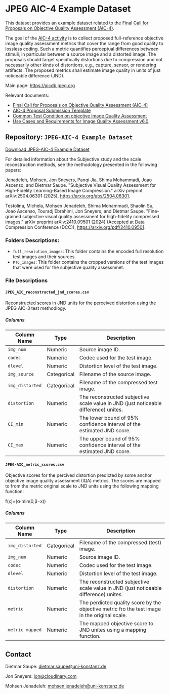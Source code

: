 # JPEG AIC-4 Example Dataset

This dataset provides an example dataset related to the [Final Call for Proposals on Objective Quality Assessment (AIC-4)](https://jpeg.org/aic/documentation.html).

The goal of the [AIC-4 activity](https://jpeg.org/aic/index.html) is to collect proposed full-reference objective image quality assessment metrics
that cover the range from good quality to lossless coding.
Such a metric quantifies perceptual differences between stimuli, in particular between a source image and a distorted image.
The proposals should target specifically distortions due to compression and not necessarily other kinds of distortions, e.g., capture, sensor, or rendering artifacts.
The proposed metrics shall estimate image quality in units of just noticeable difference (JND).

Main page: https://aicdb.jpeg.org

Relevant documents:

* [Final Call for Proposals on Objective Quality Assessment (AIC-4)](https://jpeg.org/aic/documentation.html)
* [AIC-4 Proposal Submission Template](https://jpeg.org/aic/documentation.html)
* [Common Test Condition on objective Image Quality Assessment](https://jpeg.org/aic/documentation.html)
* [Use Cases and Requirements for Image Quality Assessment v6.0](https://ds.jpeg.org/documents/jpegaic/wg1n101058-106-REQ-Use_Cases_and_Requirements_for_Image_Quality_Assessment_v6_0.pdf)



## Repository: `JPEG-AIC-4 Example Dataset`

[Download JPEG-AIC-4 Example Dataset](https://drive.google.com/file/d/19P_avUx-wVPyqTS2efFgVc0tbWQ7viVO/view?usp=sharing)


For detailed information about the Subjective study and the scale reconstruction methods, see the methodology presented in the following papers:

Jenadeleh, Mohsen, Jon Sneyers, Panqi Jia, Shima Mohammadi, Joao Ascenso, and Dietmar Saupe. "Subjective Visual Quality Assessment for High-Fidelity Learning-Based Image Compression." arXiv preprint arXiv:2504.06301 (2025), https://arxiv.org/abs/2504.06301.

Testolina, Michela, Mohsen Jenadeleh, Shima Mohammadi, Shaolin Su, Joao Ascenso, Touradj Ebrahimi, Jon Sneyers, and Dietmar Saupe. "Fine-grained subjective visual quality assessment for high-fidelity compressed images." arXiv preprint arXiv:2410.09501 (2024) (Accepted at Data Compression Conference (DCC)), https://arxiv.org/pdf/2410.09501.

### Folders Descriptions:

- `full_resolution_images`: This folder contains the encoded full resolution test images and their sources.  
- `PTC_images`: This folder contains the cropped versions of the test images that were used for the subjective quality assessmnet.  


### File Descriptions

#### `JPEG_AIC_reconstructed_jnd_scores.csv`

Reconstructed scores in JND units for the perceived distortion using the JPEG AIC-3 test methodlogy.

##### Columns

| Column Name       | Type        | Description                                                                                      |
|-------------------|-------------|--------------------------------------------------------------------------------------------------|
| `img_num`         | Numeric     | Source image ID.                                                                                 |
| `codec`           | Numeric     | Codec used for the test image.                                                                   |
| `dlevel`          | Numeric     | Distortion level of the test image.                                                              |
| `img_source`      | Categorical | Filename of the source image.                                                                    |
| `img_distorted`   | Categorical | Filename of the compressed test image.                                                           |
| `distortion`      | Numeric     | The reconstructed subjective scale value in JND (just noticeable difference) unites.             |
| `CI_min`          | Numeric     | The lower bound of 95% confidence interval of the estimated JND score.                           |
| `CI_max`          | Numeric     | The upper bound of 95% confidence interval of the estimated JND score.                           |

#### `JPEG-AIC_metric_scores.csv`

Objective scores for the percived distortion predicted by some anchor objective image quality assessment (IQA) metrics. The scores are mapped to from the metric original scale to JND units using the following mapping function: 

f(x)=(α⋅min(0,β−x)) 

##### Columns

| Column Name       | Type        | Description                                                                                      |
|-------------------|-------------|--------------------------------------------------------------------------------------------------|
| `img_distorted`   | Categorical | Filename of the compressed (test) image.                                                         |
| `img_num`         | Numeric     | Source image ID.                                                                                 |
| `codec`           | Numeric     | Codec used for the test image.                                                                   |
| `dlevel`          | Numeric     | Distortion level of the test image.                                                              |
| `distortion`      | Numeric     | The reconstructed subjective scale value in JND (just noticeable difference) unites.             |
| `metric`          | Numeric     | The perdicted quality score by the objective metric fro the test image in the original scale.    |
| `metric mapped`   | Numeric     | The mapped objective score to JND unites using a mapping function.                               |

## Contact

Dietmar Saupe: dietmar.saupe@uni-konstanz.de

Jon Sneyers: jon@cloudinary.com

Mohsen Jenadeleh: mohsen.jenadeleh@uni-konstanz.de
